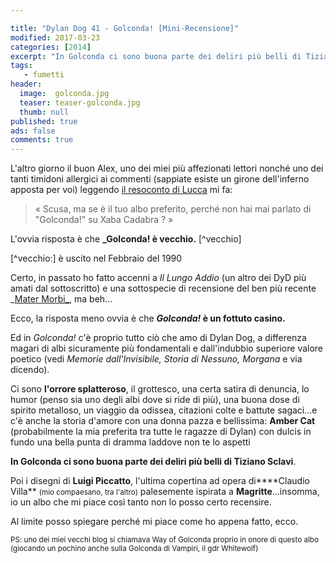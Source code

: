 ```yaml
---

title: "Dylan Dog 41 - Golconda! [Mini-Recensione]"
modified: 2017-03-23
categories: [2014]
excerpt: "In Golconda ci sono buona parte dei deliri più belli di Tiziano Sclavi"
tags: 
   - fumetti
header:  
  image:  golconda.jpg
  teaser: teaser-golconda.jpg
  thumb: null
published: true
ads: false
comments: true
---
```


L'altro giorno il buon Alex, uno dei miei più affezionati lettori nonché uno dei tanti timidoni allergici ai commenti (sappiate esiste un girone dell'inferno apposta per voi) leggendo [il resoconto di Lucca](http://xabacadabra.com/2014/lucca-comics-games-2014/) mi fa:

> « Scusa, ma se è il tuo albo preferito, perché non hai mai parlato di "Golconda!" su Xaba Cadabra ? »

L'ovvia risposta è che **_Golconda! è vecchio.** [^vecchio]

[^vecchio:] è uscito nel Febbraio del 1990

Certo, in passato ho fatto accenni a _Il Lungo Addio_ (un altro dei DyD più amati dal sottoscritto) e una sottospecie di recensione del ben più recente _[Mater Morbi_](http://xabacadabra.com/2013/dylan-dog-280-mater-morbi-recensione/), ma beh...

Ecco, la risposta meno ovvia è che **_Golconda!_ è un fottuto casino.**

Ed in _Golconda!_ c'è proprio tutto ciò che amo di Dylan Dog, a differenza magari di albi sicuramente più fondamentali e dall'indubbio superiore valore poetico (vedi _Memorie dall'Invisibile, Storia di Nessuno, Morgana_ e via dicendo).

Ci sono **l'orrore splatteroso**, il grottesco, una certa satira di denuncia, lo humor (penso sia uno degli albi dove si ride di più), una buona dose di spirito metalloso, un viaggio da odissea, citazioni colte e battute sagaci...e c'è anche la storia d'amore con una donna pazza e bellissima: **Amber Cat** (probabilmente la mia preferita tra tutte le ragazze di Dylan) con dulcis in fundo una bella punta di dramma laddove non te lo aspetti

**In Golconda ci sono buona parte dei deliri più belli di Tiziano Sclavi**.

Poi i disegni di **Luigi Piccatto**, l'ultima copertina ad opera di****Claudio Villa** <small>(mio compaesano, tra l'altro)</small> palesemente ispirata a **Magritte**...insomma, io un albo che mi piace così tanto non lo posso certo recensire.

Al limite posso spiegare perché mi piace come ho appena fatto, ecco.

<small>PS: uno dei miei vecchi blog si chiamava Way of Golconda proprio in onore di questo albo (giocando un pochino anche sulla Golconda di Vampiri, il gdr Whitewolf)</small>
